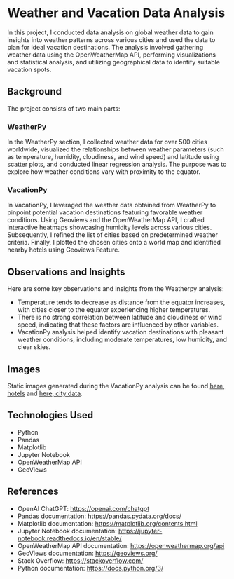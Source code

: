 
# Weather and Vacation Data Analysis

In this project, I conducted data analysis on global weather data to gain insights into weather patterns across various cities and used the data to plan for ideal vacation destinations. The analysis involved gathering weather data using the OpenWeatherMap API, performing visualizations and statistical analysis, and utilizing geographical data to identify suitable vacation spots.

## Background

The project consists of two main parts:

### WeatherPy

In the WeatherPy section, I collected weather data for over 500 cities worldwide, visualized the relationships between weather parameters (such as temperature, humidity, cloudiness, and wind speed) and latitude using scatter plots, and conducted linear regression analysis. The purpose was to explore how weather conditions vary with proximity to the equator.

### VacationPy

In VacationPy, I leveraged the weather data obtained from WeatherPy to pinpoint potential vacation destinations featuring favorable weather conditions. Using Geoviews and the OpenWeatherMap API, I crafted interactive heatmaps showcasing humidity levels across various cities. Subsequently, I refined the list of cities based on predetermined weather criteria. Finally, I plotted the chosen cities onto a world map and identified nearby hotels using Geoviews Feature.

## Observations and Insights

Here are some key observations and insights from the Weatherpy analysis:

- Temperature tends to decrease as distance from the equator increases, with cities closer to the equator experiencing higher temperatures.
- There is no strong correlation between latitude and cloudiness or wind speed, indicating that these factors are influenced by other variables.
- VacationPy analysis helped identify vacation destinations with pleasant weather conditions, including moderate temperatures, low humidity, and clear skies.


## Images

Static images generated during the VacationPy analysis can be found [here, hotels](output_data/map_perfect_weather_hotels.png) and [here, city data](./WeatherPy/output_data/map_point_city_data.png).


## Technologies Used

- Python
- Pandas
- Matplotlib
- Jupyter Notebook
- OpenWeatherMap API
- GeoViews

## References

- OpenAI ChatGPT: https://openai.com/chatgpt
- Pandas documentation: https://pandas.pydata.org/docs/
- Matplotlib documentation: https://matplotlib.org/contents.html
- Jupyter Notebook documentation: https://jupyter-notebook.readthedocs.io/en/stable/
- OpenWeatherMap API documentation: https://openweathermap.org/api
- GeoViews documentation: https://geoviews.org/
- Stack Overflow: https://stackoverflow.com/
- Python documentation: https://docs.python.org/3/

